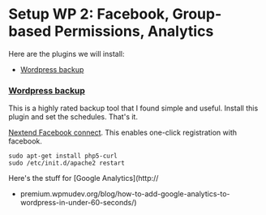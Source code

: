 # Setup WP 2: Facebook, Group-based Permissions, Analytics

Here are the plugins we will install:
* [Wordpress backup](http://wordpress.org/support/view/plugin-reviews/backupwordpress)


### [Wordpress backup](http://wordpress.org/support/view/plugin-reviews/backupwordpress)
This is a highly rated backup tool that I found simple and useful. Install this plugin and set the schedules. That's it.



[Nextend Facebook connect](http://wordpress.org/plugins/nextend-facebook-connect/screenshots/). This enables one-click registration with facebook. 


```
sudo apt-get install php5-curl
sudo /etc/init.d/apache2 restart
```

Here's the stuff for [Google Analytics](http://

* premium.wpmudev.org/blog/how-to-add-google-analytics-to-wordpress-in-under-60-seconds/)


